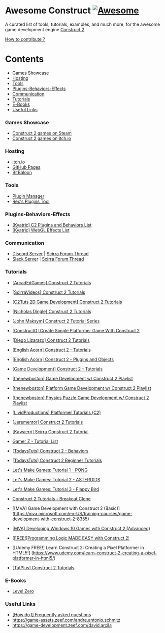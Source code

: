 # Awesome Construct [![Awesome](https://cdn.rawgit.com/sindresorhus/awesome/d7305f38d29fed78fa85652e3a63e154dd8e8829/media/badge.svg)](https://github.com/sindresorhus/awesome)
A curated list of tools, tutorials, examples, and much more, for the awesome game development engine [Construct 2](https://www.scirra.com/construct2).

[How to contribute ?](https://github.com/armaldio/awesome-construct/blob/master/Contribute.md)

# Contents

- [Games Showcase](#games-showcase)
- [Hosting](#hosting)
- [Tools](#tools)
- [Plugins-Behaviors-Effects](#add-onlist)
- [Communication](#communication)
- [Tutorials](#tutorials)
- [E-Books](#ebooks)
- [Useful Links](#usefullinks)

### Games Showcase
* [Construct 2 games on Steam](http://steamcommunity.com/sharedfiles/filedetails/?id=103535227)
* [Construct 2 games on itch.io](https://itch.io/games/tag-construct-2)

### Hosting
* [itch.io](http://www.itch.io)
* [GitHub Pages](http://pages.github.com)
* [BitBaloon](https://www.bitballoon.com)

### Tools
* [Plugin Manager](https://armaldio.itch.io/construct-2-plugin-manager)
* [Rex's Plugins Tool](https://rexrainbow.github.io/C2RexDoc/c2rexplugins.weebly.com/index.html)

### Plugins-Behaviors-Effects
* [[Kyatric] C2 Plugins and Behaviors List](https://www.scirra.com/forum/viewtopic.php?t=65170&start=0)
* [[Kyatric] WebGL Effects List](https://www.scirra.com/forum/viewtopic.php?t=74374&start=0)

### Communication
* [Discord Server](https://discord.gg/8RJBHbX) | [Scirra Forum Thread](https://www.scirra.com/forum/there-is-a-construct-2-discord-server-chat-app-join-us_t181854)
* [Slack Server](https://scirra.slack.com) | [Scirra Forum Thread](https://www.scirra.com/forum/live-span-class-posthilit-chat-span-for-scirra-com_p1003130?#p1003130)

### Tutorials
* [[ArcadEdGames] Construct 2 Tutorials](https://www.youtube.com/playlist?list=PLmyh0_jcCzcoPTgHkm4CJSw_sdK5lPSb_)
* [[ScirraVideos] Construct 2 Tutorials](https://www.youtube.com/user/ScirraVideos/playlists)
* [[C2Tuts 2D Game Development] Construct 2 Tutorials](https://www.youtube.com/playlist?list=PLGdBDrsyOPm9XGiq1w_8DvbEQbHmkn7fx)
* [[Nicholas Dingle] Construct 2 Tutorials](https://www.youtube.com/playlist?list=PLsJBMeqEdtggBJBiuX8bnF10ewHjdE20e)
* [[John Maksym] Construct 2 Tutorial Series](https://www.youtube.com/playlist?list=PLq6aUvz66jtfnuyOKnPXO5dZly6CB8naA)
* [[ConstructG] Create Simple Platformer Game With Construct 2](https://www.youtube.com/playlist?list=PLxwakQrJudt_NQlMp6oVuBdB-WIDKgoQ3)
* [[Diego Lizarazo] Construct 2 Tutorials](https://www.youtube.com/user/kanedarkon/videos?view=0&flow=grid&sort=da)
* [[English Acorn] Construct 2 - Tutorials](https://www.youtube.com/playlist?list=PLusL6SZZRaWr4zqm6GrQHmOuShwtypRJ5)
* [[English Acorn] Construct 2 - Plugins and Objects](https://www.youtube.com/playlist?list=PLusL6SZZRaWqP6UmVPs9Ml8BRo2t-wvnT)
* [[Game Development] Construct 2 - Tutorials](https://www.youtube.com/channel/UCCR955dujboBxEN2VJlZwJw/playlists)
* [[thenewboston] Game Development w/ Construct 2 Playlist](https://www.youtube.com/playlist?list=PL6gx4Cwl9DGAfHxsK6bji7trLS-N0nKF-)
* [[thenewboston] Platform Game Development w/ Construct 2 Playlist](https://www.youtube.com/playlist?list=PL6gx4Cwl9DGAp287UuTE0-K7Ty-b8rGAX)
* [[thenewboston] Physics Puzzle Game Development w/ Construct 2 Playlist](https://www.youtube.com/playlist?list=PL6gx4Cwl9DGDexNbWi0uPBP6buduUZO3Q)
* [[LividProductions] Platformer Tutorials (C2)](https://www.youtube.com/playlist?list=PLz66pfeeD4TcPN9kO7JlqiITpgi_WWgn7)
* [[Jerementor] Construct 2 Tutorials](https://www.youtube.com/channel/UCQkYeiHm9URZsa7nugUg1lw/playlists)
* [[Kawaerri] Scirra Construct 2 Tutorial](https://www.youtube.com/playlist?list=PLdn9X5UVD8H1dEcWVjYU9E5fbpPGjZnQv)
* [Gamer Z - Tutorial List](https://www.youtube.com/channel/UCXIcG5r9W_Iw6dui35g9oLQ/playlists)
* [[TodaysTuts] Construct 2 - Behaviors](https://www.youtube.com/playlist?list=PLO3K3VFvlU6B1InGyrx7Iz7w_MDizWlXK)
* [[TodaysTuts] Construct 2 Beginner Tutorials](https://www.youtube.com/playlist?list=PLO3K3VFvlU6BQmqo9WUARO4SboaKgcR3V)
* [Let's Make Games: Tutorial 1 - PONG](https://www.youtube.com/watch?v=cvItNHEMB80)
* [Let's Make Games: Tutorial 2 - ASTEROIDS](https://www.youtube.com/watch?v=nYULTk2BpKY)
* [Let's Make Games: Tutorial 3 - Flappy Bird](https://www.youtube.com/watch?v=eBccn1qMB_U)
* [Construct 2 Tutorials - Breakout Clone](https://www.youtube.com/playlist?list=PL59F92017DA9887DB)
* [[MVA] Game Development with Construct 2 (Basic)] (https://mva.microsoft.com/en-US/training-courses/game-development-with-construct-2-8355)

* [[MVA] Developing Windows 10 Games with Construct 2 (Advanced)](https://mva.microsoft.com/en-US/training-courses/developing-windows-10-games-with-construct-2-16335)
* [[FREE!]Programming Logic MADE EASY with Construct 2!](https://www.jerementor.com/programming-logic-made-easy-with-construct-2.html)

* [[Udemy FREE!] Learn Construct 2: Creating a Pixel Platformer in HTML5!] (https://www.udemy.com/learn-construct-2-creating-a-pixel-platformer-in-html5/)

* [[TutPlus] Construct 2 Tutorials](https://gamedevelopment.tutsplus.com/categories/construct-2)

### E-Books
* [Level Zero](https://www.scirra.com/blog/172/level-zero-free-construct-2-book)

### Useful Links
* [[How do I] Frequently asked questions](https://www.scirra.com/forum/viewtopic.php?t=63692&start=0)
* https://game-assets.zeef.com/andre.antonio.schmitz
* https://game-development.zeef.com/david.arcila








